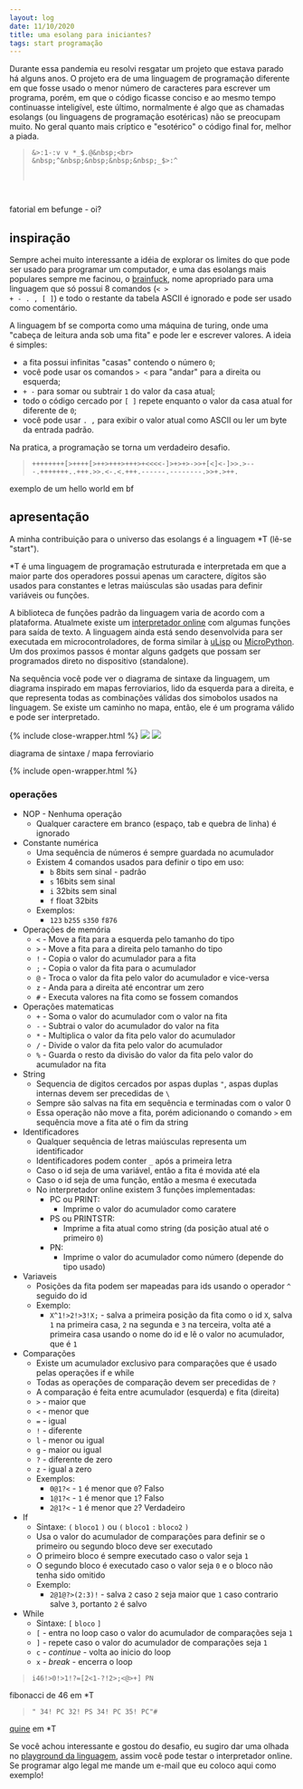 ```yaml
---
layout: log
date: 11/10/2020
title: uma esolang para iniciantes?
tags: start programação
---
```


Durante essa pandemia eu resolvi resgatar um projeto que estava parado há alguns anos. O projeto era de uma linguagem de programação diferente em que fosse usado o menor número de caracteres para escrever um programa, porém, em que o código ficasse conciso e ao mesmo tempo continuasse inteligível, este último, normalmente é algo que as chamadas esolangs (ou linguagens de programação esotéricas) não se preocupam muito. No geral quanto mais críptico e "esotérico" o código final for, melhor a piada.
 
> <code>&>:1-:v v *_$.@&nbsp;<br>
&nbsp;^&nbsp;&nbsp;&nbsp;&nbsp;_$>\:^&nbsp;&nbsp;&nbsp;&nbsp;
</code>
<p class="q-desc">fatorial em befunge - oi?</p>
 
## inspiração
 
Sempre achei muito interessante a idéia de explorar os limites do que pode ser usado para programar um computador, e uma das esolangs mais populares sempre me facinou, o [brainfuck](https://esolangs.org/wiki/Brainfuck), nome apropriado para uma linguagem que só possui 8 comandos (<code>< > + - . , [ ]</code>) e todo o restante da tabela ASCII é ignorado e pode ser usado como comentário.
 
A linguagem bf se comporta como uma máquina de turing, onde uma "cabeça de leitura anda sob uma fita" e pode ler e escrever valores. A ideia é simples:
 
- a fita possui infinitas "casas" contendo o número <code>0</code>;
- você pode usar os comandos <code>> <</code> para "andar" para a direita ou esquerda;
- <code>+ -</code> para somar ou subtrair <code>1</code> do valor da casa atual;
- todo o código cercado por <code>[ ]</code> repete enquanto o valor da casa atual for diferente de <code>0</code>;
- você pode usar <code>. ,</code> para exibir o valor atual como ASCII ou ler um byte da entrada padrão.
 
Na pratica, a programação se torna um verdadeiro desafio.
 
> <code>++++++++[>++++[>++>+++>+++>+<<<<-]>+>+>->>+[<]<-]>>.>---.+++++++..+++.>>.<-.<.+++.------.--------.>>+.>++.</code>
<p class="q-desc">exemplo de um hello world em bf</p>
 
 
## apresentação
 
 
A minha contribuição para o universo das esolangs é a linguagem <span class="selected">*T</span> (lê-se "start"). 

<span class="selected">*T</span> é uma linguagem de programação estruturada e interpretada em que a maior parte dos operadores possui apenas um caractere, dígitos são usados para constantes e letras maiúsculas são usadas para definir variáveis ou funções.

A biblioteca de funções padrão da linguagem varia de acordo com a plataforma. Atualmete existe um [interpretador online](/start-repl.html) com algumas funções para saída de texto. A linguagem ainda está sendo desenvolvida para ser executada em microcontroladores, de forma similar à [uLisp](http://www.ulisp.com/) ou [MicroPython](https://micropython.org/). Um dos proximos passos é montar alguns gadgets que possam ser programados direto no dispositivo (standalone). 
 
Na sequência você pode ver o diagrama de sintaxe da linguagem, um diagrama inspirado em mapas ferroviarios, lido da esquerda para a direita, e que representa todas as combinações válidas dos simobolos usados na linguagem. Se existe um caminho no mapa, então, ele é um programa válido e pode ser interpretado.

{% include close-wrapper.html %}
<img class="nb-img desktop-img" src="https://start-lang.github.io/core/grammar/railroad-svg/desktop_blog.svg">
<img class="nb-img mobile-img" src="https://start-lang.github.io/core/grammar/railroad-svg/mobile_blog.svg">
<p class="img-desc">diagrama de sintaxe / mapa ferroviario</p>
{% include open-wrapper.html %}
 
### operações

- NOP - Nenhuma operação
  - Qualquer caractere em branco (espaço, tab e quebra de linha) é ignorado
- Constante numérica
  - Uma sequência de números é sempre guardada no acumulador
  - Existem 4 comandos usados para definir o tipo em uso:
      - `b` 8bits sem sinal - padrão
      - `s` 16bits sem sinal
      - `i` 32bits sem sinal
      - `f` float 32bits
  - Exemplos:
     - `123` `b255` `s350` `f876`
- Operações de memória
  - `<` - Move a fita para a esquerda pelo tamanho do tipo
  - `>` - Move a fita para a direita pelo tamanho do tipo
  - `!` - Copia o valor do acumulador para a fita
  - `;` - Copia o valor da fita para o acumulador
  - `@` - Troca o valor da fita pelo valor do acumulador e vice-versa
  - `z` - Anda para a direita até encontrar um zero
  - `#` - Executa valores na fita como se fossem comandos
- Operações matematicas
  - `+` - Soma o valor do acumulador com o valor na fita
  - `-` - Subtrai o valor do acumulador do valor na fita
  - `*` - Multiplica o valor da fita pelo valor do acumulador
  - `/` - Divide o valor da fita pelo valor do acumulador
  - `%` - Guarda o resto da divisão do valor da fita pelo valor do acumulador na fita
- String
  - Sequencia de digitos cercados por aspas duplas `"`, aspas duplas internas devem ser precedidas de `\`
  - Sempre são salvas na fita em sequência e terminadas com o valor 0
  - Essa operação não move a fita, porém adicionando o comando `>` em sequência move a fita até o fim da string
- Identificadores
  - Qualquer sequência de letras maiúsculas representa um identificador
  - Identificadores podem conter `_` após a primeira letra
  - Caso o id seja de uma variável, então a fita é movida até ela
  - Caso o id seja de uma função, então a mesma é executada
  - No interpretador online existem 3 funções implementadas:
    - PC ou PRINT:
      - Imprime o valor do acumulador como caratere
    - PS ou PRINTSTR:
      - Imprime a fita atual como string (da posição atual até o primeiro `0`)
    - PN:
      - Imprime o valor do acumulador como número (depende do tipo usado)
- Variaveis
  - Posições da fita podem ser mapeadas para ids usando o operador `^` seguido do id
  - Exemplo:
      - `X^1!>2!>3!X;` - salva a primeira posição da fita como o id `X`, salva `1` na primeira casa, `2` na segunda e `3` na terceira, volta até a primeira casa usando o nome do id e lê o valor no acumulador, que é `1`
- Comparações
  - Existe um acumulador exclusivo para comparações que é usado pelas operações if e while
  - Todas as operações de comparação devem ser precedidas de `?`
  - A comparação é feita entre acumulador (esquerda) e fita (direita)
  - `>` - maior que
  - `<` - menor que
  - `=` - igual
  - `!` - diferente
  - `l` - menor ou igual
  - `g` - maior ou igual
  - `?` - diferente de zero
  - `z` - igual a zero
  - Exemplos:
      - `0@1?<` - `1` é menor que `0`? Falso
      - `1@1?<` - `1` é menor que `1`? Falso
      - `2@1?<` - `1` é menor que `2`? Verdadeiro
- If
  - Sintaxe: `(` `bloco1` `)` ou `(` `bloco1` `:` `bloco2` `)`
  - Usa o valor do acumulador de comparações para definir se o primeiro ou segundo bloco deve ser executado
  - O primeiro bloco é sempre executado caso o valor seja `1`
  - O segundo bloco é executado caso o valor seja `0` e o bloco não tenha sido omitido
  - Exemplo:
      - `2@1@?>(2:3)!` - salva `2` caso `2` seja maior que `1` caso contrario salve `3`, portanto `2` é salvo
- While
  - Sintaxe: `[` `bloco` `]`
  - `[` - entra no loop caso o valor do acumulador de comparações seja `1`
  - `]` - repete caso o valor do acumulador de comparações seja `1`
  - `c` - *continue* - volta ao inicio do loop
  - `x` - *break* - encerra o loop


> <code>i46!>0!>1!?=[2<1-?!2>;<@>+] PN</code>
<p class="q-desc">fibonacci de 46 em *T</p>
 
> <code>" 34! PC 32! PS 34! PC 35! PC"#</code>
<p class="q-desc"><a href="http://www.nyx.net/~gthompso/quine.htm">quine</a> em *T</p>

 
Se você achou interessante e gostou do desafio, eu sugiro dar uma olhada no [playground da linguagem](/start-repl.html), assim você pode testar o interpretador online. Se programar algo legal me mande um e-mail que eu coloco aqui como exemplo!
